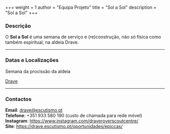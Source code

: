 +++
weight = 1
author = "Equipa Projeto"
title = "Sol a Sol"
description = "Sol a Sol"
+++

### Descrição

O **Sol a Sol** é uma semana de serviço e (re)construção, não só física como também espiritual, na aldeia Drave.

---

### Datas e Localizações

Semana da procissão da aldeia

[Drave]()

---

### Contactos

**Email**: drave@escutismo.pt\
**Telefone**: +351 933 580 190 (custo de chamada para rede móvel) \
**Instagram**: https://www.instagram.com/draveroverscoutcentre/ \
**Site**: https://drave.escutismo.pt/oportunidades/epiccas/
